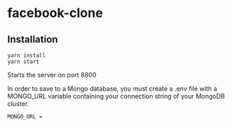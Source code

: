 # facebook-clone

## Installation
```
yarn install
yarn start
```
Starts the server on port 8800

In order to save to a Mongo database, you must create a .env file with a MONGO_URL variable containing your connection string of your MongoDB cluster.
```
MONGO_URL = 
